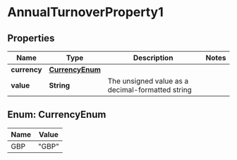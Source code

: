 

# AnnualTurnoverProperty1


## Properties

| Name | Type | Description | Notes |
|------------ | ------------- | ------------- | -------------|
|**currency** | [**CurrencyEnum**](#CurrencyEnum) |  |  |
|**value** | **String** | The unsigned value as a decimal-formatted string |  |



## Enum: CurrencyEnum

| Name | Value |
|---- | -----|
| GBP | &quot;GBP&quot; |



